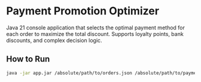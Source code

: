 # Payment Promotion Optimizer

Java 21 console application that selects the optimal payment method for each order to maximize the total discount. Supports loyalty points, bank discounts, and complex decision logic.

## How to Run

```bash
java -jar app.jar /absolute/path/to/orders.json /absolute/path/to/paymentmethods.json
